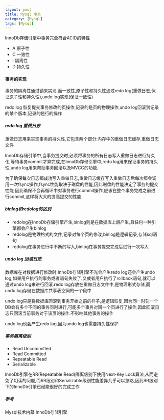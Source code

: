 ```yaml
---
layout: post
title: Mysql 事务
category: [Mysql]
tags: [Mysql]
---
```


InnoDb存储引擎中事务完全符合ACID的特性

* A 原子性
* C 一致性
* I 隔离性
* D 持久性

#### 事务的实现

事务的隔离性通过锁来实现,而一致性,原子性和持久性通过redo log(重做日志,保证原子性和持久性),undo log实现(保证一致性)

redo log 恢复提交事务修改的页操作,记录的是页的物理操作,undo log回滚到记录的某个版本,记录的是行的操作


##### redo log 重做日志

重做日志用来实现事务的持久性,它包含两个部分:内存中的重做日志缓存,重做日志文件

InnoDb存储引擎中,当事务提交时,必须将事务的所有日志写入重做日志进行持久化,等待事务commit才算完成,在InnoDb存储引擎中,redo log用来保证事务的持久性,undo log用来帮助事务回滚以及MVCC的功能.

为了确保每次日志都成功写入重做日志,重做日志缓存写入重做日志后每次都会调用一次fsync操作,fsync性能取决于磁盘的性能,因此磁盘的性能决定了事务的提交性能
因此确保不会再循环中对事务进行commit操作,应该在整个事务完成之前进行commit,这样将大大的提高提交的性能

##### binlog和redolog的区别

* redolog在InnoDb存储引擎产生,binlog则是在数据库上层产生,且任何一种引擎都会产生binlog
* redolog是物理格式的文件,记录对每个页的修改,binlog是逻辑记录,存储sql语句
* redolog在事务进行中不断的写入,binlog在事务提交完成后进行一次写入

##### undo log 回滚日志

数据库在对数据进行修改时,InnoDb存储引擎不光会产生redo log还会产生undo log,如果用户执行的事务或者语句失败了.又或者用户执行了rollback语句,就可以通过undo log来进行回滚.redo log存放在重做日志文件中,是物理形式存储,而undo log存储在数据库共享表空间的一个段中

undo log只是将数据库回滚到事务开始之前的样子,是逻辑恢复,因为同一时刻一个DB会有多个不同的事务同时进行,可能多个事务对同一个页进行了操作,因此回滚日志只回滚当前事务对于该页的操作.不影响其他事务的操作

undo log也会产生redo log,因为undo log也需要持久性保护

##### 事务隔离级别

* Read Uncommitted
* Read Committed
* Repeatable Read
* Serializable

InnoDb引擎在RR(Repeatable Read)隔离级别下使用Next-Key Lock算法,从而避免了幻读的问题,而RR级别和Serializable级别性能差异几乎可以忽略,因此RR级别下的InnoDb引擎已经能很好的完成工作

##### 参考

Mysql技术内幕 InnoDb存储引擎